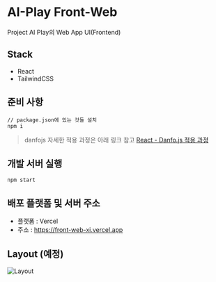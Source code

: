 # AI-Play Front-Web

Project AI Play의 Web App UI(Frontend)

## Stack

- React
- TailwindCSS

## 준비 사항

```
// package.json에 있는 것들 설치
npm i
```

> danfojs 자세한 적용 과정은 아래 링크 참고
> [React - Danfo.js 적용 과정](https://github.com/AI-Play/Front-Web/discussions/22#discussioncomment-2215525)

## 개발 서버 실행

```
npm start
```

## 배포 플랫폼 및 서버 주소

- 플랫폼 : Vercel
- 주소 : https://front-web-xi.vercel.app

## Layout (예정)

![Layout](https://user-images.githubusercontent.com/73585246/154079010-04ce1feb-40cd-4b2d-8488-3334e4423475.png)
